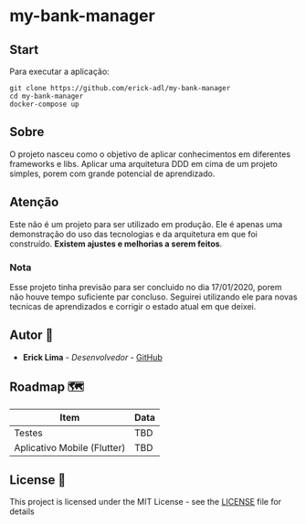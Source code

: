 # my-bank-manager

## Start
Para executar a aplicação:

```
git clone https://github.com/erick-adl/my-bank-manager
cd my-bank-manager
docker-compose up
```

## Sobre
O projeto nasceu como o objetivo de aplicar conhecimentos em diferentes frameworks e libs. Aplicar uma arquitetura DDD em cima de um projeto simples, porem com grande potencial de aprendizado.

## Atenção
Este não é um projeto para ser utilizado em produção. Ele é apenas uma demonstração do uso das tecnologias e da arquitetura em que foi construído. **Existem ajustes e melhorias a serem feitos**.

### Nota
Esse projeto tinha previsão para ser concluido no dia 17/01/2020, porem não houve tempo suficiente par concluso. Seguirei utilizando ele para novas tecnicas de aprendizados e corrigir o estado atual em que deixei.

## Autor 👦

* **Erick Lima** - *Desenvolvedor* - [GitHub](https://github.com/erick-adl)

## Roadmap 🗺
|Item|Data|
|---|---|
|Testes|TBD|
|Aplicativo Mobile (Flutter)|TBD|

## License 📃

This project is licensed under the MIT License - see the [LICENSE](LICENSE) file for details
